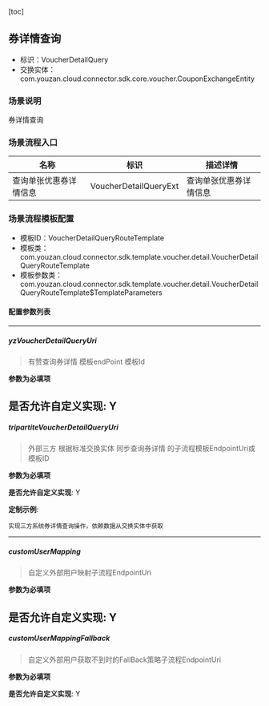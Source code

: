 [toc]

## 券详情查询
- 标识：VoucherDetailQuery
- 交换实体：com.youzan.cloud.connector.sdk.core.voucher.CouponExchangeEntity
### 场景说明
券详情查询
### 场景流程入口

名称 | 标识 | 描述详情
---|---|---
查询单张优惠券详情信息 | VoucherDetailQueryExt | 查询单张优惠券详情信息

### 场景流程模板配置
- 模板ID：VoucherDetailQueryRouteTemplate
- 模板类：com.youzan.cloud.connector.sdk.template.voucher.detail.VoucherDetailQueryRouteTemplate
- 模板参数类：com.youzan.cloud.connector.sdk.template.voucher.detail.VoucherDetailQueryRouteTemplate$TemplateParameters

#### 配置参数列表

---
##### yzVoucherDetailQueryUri
> 有赞查询券详情 模板endPoint 模板Id

**参数为必填项**


**是否允许自定义实现**: Y
---
##### tripartiteVoucherDetailQueryUri
> 外部三方 根据标准交换实体 同步查询券详情 的子流程模板EndpointUri或模板ID

**参数为必填项**


**是否允许自定义实现**: Y

**定制示例**:
```
实现三方系统券详情查询操作，依赖数据从交换实体中获取
```
---
##### customUserMapping
> 自定义外部用户映射子流程EndpointUri

**参数为必填项**


**是否允许自定义实现**: Y
---
##### customUserMappingFallback
> 自定义外部用户获取不到时的FallBack策略子流程EndpointUri

**参数为必填项**


**是否允许自定义实现**: Y

